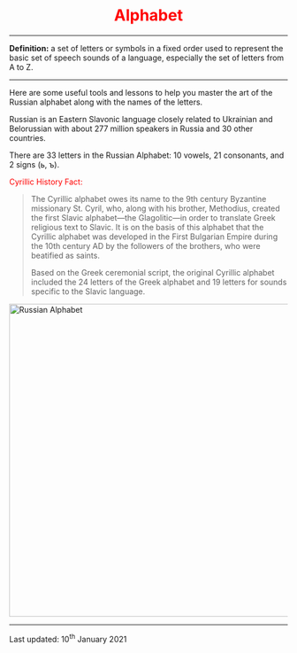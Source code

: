 <div class="container">
<h1 style="text-align:center; color:red;">Alphabet</h1>
<hr>
 <p><b>Definition:</b> a set of letters or symbols in a fixed order used to represent the basic set of speech sounds of a language, especially the set of letters from A to Z.</p>
 <hr>
<p>Here are some useful tools and lessons to help you master the art of the Russian alphabet along with the names of the letters.</p>

<p>Russian is an Eastern Slavonic language closely related to Ukrainian and Belorussian with about 277 million speakers in Russia and 30 other countries.</p>

<p>There are 33 letters in the Russian Alphabet: 10 vowels, 21 consonants, and 2 signs (ь, ъ).</p>

<p style="color:red;">Cyrillic History Fact:</p>
<blockquote cite="https://learnrussian.rt.com/alphabet/the-history-of-the-cyrillic-alphabet/">

<p>The Cyrillic alphabet owes its name to the 9th century Byzantine missionary St. Cyril, who, along with his brother, Methodius, created the first Slavic alphabet—the Glagolitic—in order to translate Greek religious text to Slavic. It is on the basis of this alphabet that the Cyrillic alphabet was developed in the First Bulgarian Empire during the 10th century AD by the followers of the brothers, who were beatified as saints.</p>

<p>Based on the Greek ceremonial script, the original Cyrillic alphabet included the 24 letters of the Greek alphabet and 19 letters for sounds specific to the Slavic language.</p>
</blockquote>
</div>
<img src="https://bencrowder.net/images/languages/RussianAlphabet.png/" alt="Russian Alphabet" width="700" height="565">
 <hr>  
  <p> Last updated: 10<sup>th</sup> January 2021 </p>
